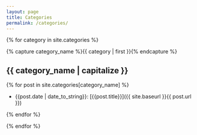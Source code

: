 ```yaml
---
layout: page
title: Categories
permalink: /categories/
---
```



{% for category in site.categories %}

{% capture category_name %}{{ category | first }}{% endcapture %}

## {{ category_name | capitalize }}

{% for post in site.categories[category_name] %}

- {{post.date | date_to_string}}: [{{post.title}}]({{ site.baseurl }}{{ post.url }})

{% endfor %}

{% endfor %}
